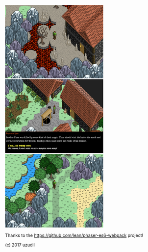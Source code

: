 <img src="https://raw.githubusercontent.com/uzudil/arkona/master/screenshots/screen1.png" width="320">
<img src="https://raw.githubusercontent.com/uzudil/arkona/master/screenshots/screen2.png" width="320">
<img src="https://raw.githubusercontent.com/uzudil/arkona/master/screenshots/screen3.png" width="320">

Thanks to the https://github.com/lean/phaser-es6-webpack project!

(c) 2017 uzudil
